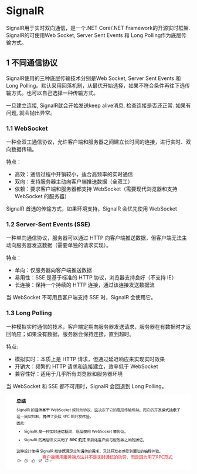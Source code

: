 # SignalR
SignalR用于实时双向通信，是一个\.NET Core/.NET Framework的开源实时框架. SignalR的可使用Web Socket, Server Sent Events 和 Long Polling作为底层传输方式。


## 1 不同通信协议
SignalR使用的三种底层传输技术分别是Web Socket, Server Sent Events 和 Long Polling。默认采用回落机制，从最优开始选择，如果不符合条件再往下选传输方式。也可以自己选择一种传输方式。

一旦建立连接, SignalR就会开始发送keep alive消息, 检查连接是否还正常. 如果有问题, 就会抛出异常。

### 1.1 WebSocket
一种全双工通信协议，允许客户端和服务器之间建立长时间的连接，进行实时、双向数据传输。

特点：
- 高效：通信过程中开销较小，适合高频率的实时通信
- 双向：支持服务器主动向客户端推送数据（全双工）
- 依赖：要求客户端和服务器都支持 WebSocket（需要现代浏览器和支持 WebSocket 的服务器）

SignalR 首选的传输方式，如果环境支持，SignalR 会优先使用 WebSocket

### 1.2 Server-Sent Events (SSE)
 一种单向通信协议，服务器可以通过 HTTP 向客户端推送数据，但客户端无法主动向服务器发送数据（需要单独的请求实现）。

特点：
- 单向：仅服务器向客户端推送数据
- 易用性：SSE 是基于标准的 HTTP 协议，浏览器支持良好（不支持 IE）
- 长连接：保持一个持续的 HTTP 连接，通过该连接发送数据流

当 WebSocket 不可用且客户端支持 SSE 时，SignalR 会使用它。

### 1.3 Long Polling
一种模拟实时通信的技术，客户端定期向服务器发送请求，服务器在有数据时才返回响应；如果没有数据，服务器会保持连接，直到超时。

特点:
- 模拟实时：本质上是 HTTP 请求，但通过延迟响应来实现实时效果
- 开销大：频繁的 HTTP 请求和连接建立，效率低于 WebSocket
- 兼容性好：适用于几乎所有浏览器和服务器环境

当 WebSocket 和 SSE 都不可用时，SignalR 会回退到 Long Polling。



![2024-11-23-02-08-01.png](./images/2024-11-23-02-08-01.png)